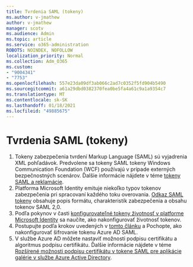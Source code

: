 ```yaml
---
title: Tvrdenia SAML (tokeny)
ms.author: v-jmathew
author: v-jmathew
manager: scotv
ms.audience: Admin
ms.topic: article
ms.service: o365-administration
ROBOTS: NOINDEX, NOFOLLOW
localization_priority: Normal
ms.collection: Adm_O365
ms.custom:
- "9004341"
- "7753"
ms.openlocfilehash: 557e23da09df3ab066c2ad7c0352f5fd904b5490
ms.sourcegitcommit: a61a29dbd0382370fea0be5fa4a61c9a1a9354c7
ms.translationtype: MT
ms.contentlocale: sk-SK
ms.lasthandoff: 01/18/2021
ms.locfileid: "49885675"
---
```

# <a name="saml-assertions-tokens"></a>Tvrdenia SAML (tokeny)

1. Tokeny zabezpečenia tvrdení Markup Language (SAML) sú vyjadrenia XML pohľadávok. Predvolene sa tokeny SAML tokeny Windows Communication Foundation (WCF) používajú v prípade externých bezpečnostných scenárov. Ďalšie informácie nájdete v téme [tokeny SAML a reklamácie](https://docs.microsoft.com/dotnet/framework/wcf/feature-details/saml-tokens-and-claims).
2. Platforma Microsoft Identity emituje niekoľko typov tokenov zabezpečenia pri spracovaní každého toku overovania. [Odkaz SAML tokeny](https://docs.microsoft.com/azure/active-directory/develop/reference-saml-tokens) obsahuje popis formátu, charakteristík zabezpečenia a obsahu tokenov SAML 2,0.
3. Podľa pokynov v časti [konfigurovateľné tokeny životnosť v platforme Microsoft Identity](https://docs.microsoft.com/azure/active-directory/develop/active-directory-configurable-token-lifetimes) sa naučíte, ako nakonfigurovať životnosť tokenov.
4. Postupujte podľa krokov uvedených v [tomto článku](https://docs.microsoft.com/azure/active-directory/manage-apps/howto-saml-token-encryption) a Pochopte, ako nakonfigurovať šifrovanie tokenu Azure AD SAML.
5. V službe Azure AD môžete nastaviť možnosti podpisu certifikátu a algoritmus podpisu certifikátu. Ďalšie informácie nájdete v téme [Rozšírené možnosti podpisu certifikátu v tokene SAML pre aplikácie galérie v službe Azure Active Directory](https://docs.microsoft.com/azure/active-directory/manage-apps/certificate-signing-options).
